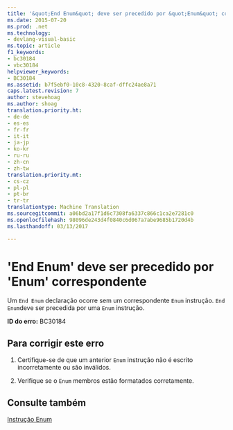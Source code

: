 ```yaml
---
title: '&quot;End Enum&quot; deve ser precedido por &quot;Enum&quot; correspondente | Documentos do Microsoft'
ms.date: 2015-07-20
ms.prod: .net
ms.technology:
- devlang-visual-basic
ms.topic: article
f1_keywords:
- bc30184
- vbc30184
helpviewer_keywords:
- BC30184
ms.assetid: b7f5ebf0-10c8-4320-8caf-dffc24ae8a71
caps.latest.revision: 7
author: stevehoag
ms.author: shoag
translation.priority.ht:
- de-de
- es-es
- fr-fr
- it-it
- ja-jp
- ko-kr
- ru-ru
- zh-cn
- zh-tw
translation.priority.mt:
- cs-cz
- pl-pl
- pt-br
- tr-tr
translationtype: Machine Translation
ms.sourcegitcommit: a06bd2a17f1d6c7308fa6337c866c1ca2e7281c0
ms.openlocfilehash: 98096de243d4f0840c6d067a7abe9685b1720d4b
ms.lasthandoff: 03/13/2017

---
```

# <a name="39end-enum39-must-be-preceded-by-a-matching-39enum39"></a>'End Enum' deve ser precedido por 'Enum' correspondente
Um `End Enum` declaração ocorre sem um correspondente `Enum` instrução. `End Enum`deve ser precedida por uma `Enum` instrução.  
  
 **ID do erro:** BC30184  
  
## <a name="to-correct-this-error"></a>Para corrigir este erro  
  
1.  Certifique-se de que um anterior `Enum` instrução não é escrito incorretamente ou são inválidos.  
  
2.  Verifique se o `Enum` membros estão formatados corretamente.  
  
## <a name="see-also"></a>Consulte também  
 [Instrução Enum](../../visual-basic/language-reference/statements/enum-statement.md)
